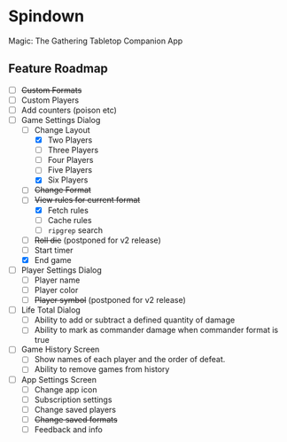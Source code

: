 #  Spindown  
Magic: The Gathering Tabletop Companion App

## Feature Roadmap
- [ ] ~~Custom Formats~~
- [ ] Custom Players
- [ ] Add counters (poison etc)
- [ ] Game Settings Dialog
    - [ ] Change Layout
        - [x] Two Players
        - [ ] Three Players
        - [ ] Four Players
        - [ ] Five Players
        - [x] Six Players
    - [ ] ~~Change Format~~
    - [ ] ~~View rules for current format~~
      - [x] Fetch rules
      - [ ] Cache rules
      - [ ] `ripgrep` search
    - [ ] ~~Roll die~~ (postponed for v2 release)
    - [ ] Start timer
    - [x] End game
- [ ] Player Settings Dialog
    - [ ] Player name
    - [ ] Player color
    - [ ] ~~Player symbol~~ (postponed for v2 release)
- [ ] Life Total Dialog
    - [ ] Ability to add or subtract a defined quantity of damage
    - [ ] Ability to mark as commander damage when commander format is true
- [ ] Game History Screen
    - [ ] Show names of each player and the order of defeat.
    - [ ] Ability to remove games from history
- [ ] App Settings Screen
    - [ ] Change app icon
    - [ ] Subscription settings
    - [ ] Change saved players
    - [ ] ~~Change saved formats~~
    - [ ] Feedback and info
